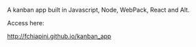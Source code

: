 A kanban app built in Javascript, Node, WebPack, React and Alt.

Access here:

http://fchiapini.github.io/kanban_app